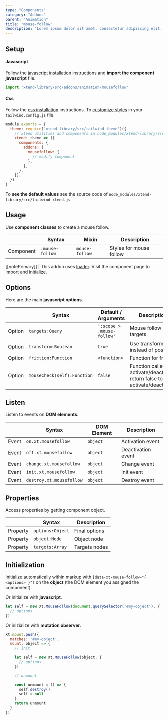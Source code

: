 ```yaml
---
type: "Components"
category: "Addons"
parent: "Animation"
title: "mouse-follow"
description: "Lorem ipsum dolor sit amet, consectetur adipiscing elit. Nunc tempus laoreet leo sit amet iaculis."
---
```


## Setup

#### Javascript

Follow the [javascript installation](/introduction/getting-started/setup#javascript-installation) instructions and **import the component javascript** file.

```jsx
import 'xtend-library/src/addons/animation/mousefollow'
```

#### Css

Follow the [css installation](/introduction/getting-started/setup#css-installation) instructions. To [customize styles](/introduction/getting-started/setup#css-customization) in your `tailwind.config.js` file.

```jsx
module.exports = {
  theme: require('xtend-library/src/tailwind-theme')({
    // xtend utilities and components in node_modules/xtend-library/src/tailwind-xtend.js
    xtend: theme => ({
      components: {
        addons: {
          mousefollow: {
            // modify component
          },
        },
      },
    }),
  })
}
```

To **see the default values** see the source code of `node_modules/xtend-library/src/tailwind-xtend.js`.

## Usage

Use **component classes** to create a mouse follow.

<div class="table-scroll">

|                      | Syntax                          | Mixin            | Description                   |
| ----------------------- | ----------------------------------------- | -----------------------------| ----------------------------- |
| Component                  | `.mouse-follow`                     | `mouse-follow`                | Styles for mouse follow            |

</div>

[[notePrimary]]
| This addon uses [loader](/components/core/loader). Visit the component page to import and initialize.

<demo>
  <demovanilla src="vanilla/components/addons/animation/mouse-follow">
  </demovanilla>
</demo>

## Options
 
Here are the main **javascript options**.

<div class="table-scroll">

|                         | Syntax                                    | Default / Arguments                       | Description                   |
| ----------------------- | ----------------------------------------- | ----------------------------- | ----------------------------- |
| Option                    | `targets:Query`                          | `':scope > .mouse-follow'`        | Mouse follow targets            |
| Option                    | `transform:Boolean`                          | `true`        | Use transform instead of position            |
| Option                    | `friction:Function`                          | `<function>`        | Function for friction             |
| Option                    | `mouseCheck(self):Function`                          | `false`        | Function called on activate/deactivate, return false to not activate/deactivate             |

</div>

## Listen

Listen to events on **DOM elements**.

<div class="table-scroll">

|                         | Syntax                                    | DOM Element                    | Description                   |
| ----------------------- | ----------------------------------------- | ----------------------------- | ----------------------------- |
| Event                   | `on.xt.mousefollow`       | `object` | Activation event             |
| Event                   | `off.xt.mousefollow`      | `object` | Deactivation event            |
| Event                   | `change.xt.mousefollow`       | `object` | Change event             |
| Event                   | `init.xt.mousefollow`           | `object` | Init event             |
| Event                   | `destroy.xt.mousefollow`           | `object` | Destroy event             |

</div>

## Properties

Access properties by getting component object.

<div class="table-scroll">

|                         | Syntax                                   | Description                   |
| ----------------------- | ---------------------------------------- | ----------------------------- |
| Property                   | `options:Object`       | Final options             |
| Property                   | `object:Node`       | Object node             |
| Property                   | `targets:Array`       | Targets nodes            |

</div>

## Initialization

Initialize automatically within markup with `[data-xt-mouse-follow="{ <options> }"]` on the **object** (the DOM element you assigned the component).

Or initialize with **javascript**.

```js
let self = new Xt.MouseFollow(document.querySelector('#my-object'), {
  // options
})
```

Or inizialize with **mutation observer**.

```js
Xt.mount.push({
  matches: '#my-object',
  mount: object => {
    // init

    let self = new Xt.MouseFollow(object, {
      // options
    })

    // unmount

    const unmount = () => {
      self.destroy()
      self = null
    }
    return unmount
  }
})
```
